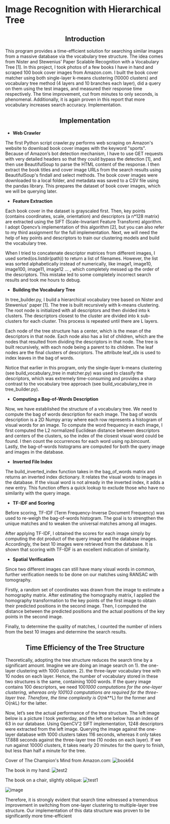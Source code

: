 # Image Recognition with Hierarchical Tree

<h2 align="center"><b>Introduction</b></h2>

This program provides a time-efficient solution for searching similar images from a massive
database via the vocabulary tree structure. The idea comes from Nister and Stewenius’
Paper Scalable Recognition with a Vocabulary Tree [1]. In this project, I took photos of a few books I have in hand and scraped 100 book cover images from Amazon.com. I built the book
cover matcher using both single-layer k-means clustering (10000 clusters) and vocabulary
tree method (4 layers and 10 branches each layer), did a query on them using the test
images, and measured their response time respectively. The time improvement, cut from
minutes to only seconds, is phenomenal. Additionally, it is again proven in this report that
more vocabulary increases search accuracy.
Implementation.

<h2 align="center"><b>Implementation</b></h2>

- **Web Crawler**

The first Python script crawler.py performs web scraping on Amazon's website to download
book cover images with the keyword "sports". Because of Amazon’s bot detection
mechanism, I have to use GET requests with very detailed headers so that they could
bypass the detection [1], and then use BeautifulSoup to parse the HTML content of the
response. I then extract the book titles and cover image URLs from the search results using
BeautifulSoup's findall and select methods. The book cover images were downloaded to a
local folder, and metadata was saved to a CSV file using the pandas library. This prepares the
dataset of book cover images, which we will be querying later.


- **Feature Extraction**
  
Each book cover in the dataset is grayscaled first. Then, key points (contains coordinates,
scale, orientation) and descriptors (a n*128 matrix) are extracted using the SIFT
(Scale-Invariant Feature Transform) algorithm. I adopt Opencv’s implementation of this
algorithm [2], but you can also refer to my third assignment for the full implementation. Next,
we will need the help of key points and descriptors to train our clustering models and build
the vocabulary tree.

When I tried to concatenate descriptor matrices from different images, I used
sorted(os.listdir(path)) to return a list of filenames. However, the list was sorted
alphabetically instead of numerically, like image1, image10, image100, image11, image12 …
, which completely messed up the order of the descriptors. This mistake led to some
completely incorrect search results and took me hours to debug.


- **Building the Vocabulary Tree**
  
In tree_builder.py, I build a hierarchical vocabulary tree based on Nister and Stewenius'
paper [1]. The tree is built recursively with k-means clustering. The root node is initialized
with all descriptors and then divided into k clusters. The descriptors closest
to the cluster are divided into k sub-clusters for each cluster. This process is repeated until there are L
layers.

Each node of the tree structure has a center, which is the mean of the descriptors
in that node. Each node also has a list of children, which are the nodes that resulted from
dividing the descriptors in that node. The tree is built recursively, with each node being a
parent to its children. The leaf nodes are the final clusters of descriptors. The attribute
leaf_idx is used to index leaves in the bag of words.

Notice that earlier in this program, only the single-layer k-means clustering (see
build_vocabulary_tree in matcher.py) was used to classify the descriptors, which was
extremely time-consuming and provides a sharp contrast to the vocabulary tree approach
(see build_vocabulary_tree in tree_builder.py).

- **Computing a Bag-of-Words Description**
  
Now, we have established the structure of a vocabulary tree. We need to compute the bag of
words description for each image. The bag of words description is a 2D Numpy array where
each row represents a histogram of visual words for an image. To compute the word
frequency in each image, I first computed the L2 normalized Euclidean distance between
descriptors and centers of the clusters, so the index of the closest visual word could be
found. I then count the occurrences for each word using np.bincount. Lastly, the
bag-of-words histograms are computed for both the query image and images in the
database.

- **Inverted File Index**
  
The build_inverted_index function takes in the bag_of_words matrix and returns an inverted
index dictionary. It relates the visual words to images in the database. If the visual word is
not already in the inverted index, it adds a new entry. This function offers a quick lookup to
exclude those who have no similarity with the query image.

- **TF-IDF and Scoring**
  
Before scoring, TF-IDF (Term Frequency-Inverse Document Frequency) was used to
re-weigh the bag-of-words histogram. The goal is to strengthen the unique matches and to
weaken the universal matches among all images.

After applying TF-IDF, I obtained the scores for each image simply by computing the dot
product of the query image and the database images. Accordingly, the best 10 images were
retrieved from the database. It is shown that scoring with TF-IDF is an excellent indication of
similarity.

- **Spatial Verification**
  
Since two different images can still have many visual words in common, further verification
needs to be done on our matches using RANSAC with tomography.

Firstly, a random set of coordinates was drawn from the image to estimate a homography
matrix. After estimating the homography matrix, I applied the homography transformation to
the key points of the first image to obtain their predicted positions in the second image. Then,
I computed the distance between the predicted positions and the actual positions of the
key points in the second image.

Finally, to determine the quality of matches, I counted the number of inliers from the best 10
images and determine the search results.

<h2 align="center"><b>Time Efficiency of the Tree Structure</b></h2>

Theoretically, adopting the tree structure reduces the search time by a significant amount.
Imagine we are doing an image search on 1). the one-layer clustering with 1000 clusters. 2).
the three-layer vocabulary tree with 10 nodes on each layer. Hence, the number of
vocabulary stored in these two structures is the same, containing 1000 words. If the query image
contains 100 descriptors, we need 100*1000 computations for the one-layer clustering,
whereas only 100*10*3 computations are required for the three-layer tree. Therefore, the time
complexity is O(n*k**L) for the former and O(n*k*L) for the latter.

Now, let’s see the actual performance of the tree structure. The left image below is
a picture I took yesterday, and the left one below has an index of 63 in our database.
Using OpenCV’2 SIFT implementation, 1248 descriptors were extracted from the left image.
Querying the image against the one-layer database with 1000 clusters takes 116 seconds,
whereas it only takes 17.888 seconds against the three-layer tree (10 nodes on each layer).
If we run against 10000 clusters, it takes nearly 20 minutes for the query to finish,
but less than half a minute for the tree.

Cover of The Champion's Mind from Amazon.com:
![book64](https://github.com/liuya106/Image-Recognition-with-Hierarchical-Tree/assets/60202222/78b94e99-3f21-4d9a-af80-0b2e2939e22a)

The book in my hand:
![test2](https://github.com/liuya106/Image-Recognition-with-Hierarchical-Tree/assets/60202222/99abcbf0-5d1f-41c1-9e8f-e8460894abce)

The book on a chair, slightly oblique:
![test1](https://github.com/liuya106/Image-Recognition-with-Hierarchical-Tree/assets/60202222/382f55c6-6750-49ca-bfe1-a3c5fbf3fd07)

![image](https://github.com/liuya106/Image-Recognition-with-Hierarchical-Tree/assets/60202222/ff469edd-2ace-4e30-ae80-a4a6e4be2f82)

Therefore, it is strongly evident that search time witnessed a tremendous improvement
in switching from one-layer clustering to multiple-layer tree structure. Our implementation of
this data structure was proven to be significantly more time-efficient




 
